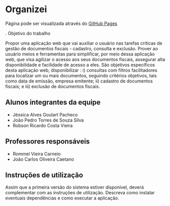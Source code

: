 # Organizei

Página pode ser visualizada através do <a target="_blank" href="https://icei-puc-minas-pmgcc-ti.github.io/tiaw-pmg-cc-t-20211-gerenciador-de-notas-fiscais/Codigo">GitHub Pages</a>

. Objetivo do trabalho

Propor uma aplicação web que vai auxiliar o usuário nas tarefas críticas de
gestão de documentos fiscais - cadastro, consulta e exclusão. Prover ao usuário
meios e ferramentas para simplificar, por meio dessa aplicação web, que visa
agilizar o acesso aos seus documentos fiscais, assegurar alta disponibilidade e
facilidade de acesso a eles.
São objetivos específicos desta aplicação web, disponibilizar : i) consultas
com filtros facilitadores para localizar um ou mais documentos, seguindo critérios
objetivos, tais como data de emissão, empresa emitente; ii) cadastro de documentos
fiscais; e iii) exclusão de documentos fiscais.

## Alunos integrantes da equipe

* Jéssica Alves Goulart Pacheco
* João Pedro Torres de Souza Silva
* Robson Ricardo Costa Vieira

## Professores responsáveis

* Rommel Vieira Carneio
* João Carlos Oliveira Caetano

## Instruções de utilização

Assim que a primeira versão do sistema estiver disponível, deverá complementar com as instruções de utilização. Descreva como instalar eventuais dependências e como executar a aplicação.
